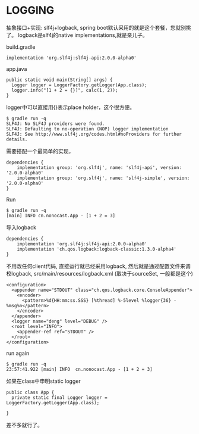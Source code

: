 LOGGING
=======
抽象接口+实现: slf4j+logback, spring boot默认采用的就是这个套餐，您就别挑了。
logback是slf4j的native implementations,就是亲儿子。

build.gradle

`implementation 'org.slf4j:slf4j-api:2.0.0-alpha0'`


app.java
```
public static void main(String[] args) {
  Logger logger = LoggerFactory.getLogger(App.class);
  logger.info("[1 + 2 = {}]", calc(1, 2));
}
```
logger中可以直接用{}表示place holder，这个很方便。

```
$ gradle run -q
SLF4J: No SLF4J providers were found.
SLF4J: Defaulting to no-operation (NOP) logger implementation
SLF4J: See http://www.slf4j.org/codes.html#noProviders for further details.
```

需要搭配一个最简单的实现，
```
dependencies {
    implementation group: 'org.slf4j', name: 'slf4j-api', version: '2.0.0-alpha0'
    implementation group: 'org.slf4j', name: 'slf4j-simple', version: '2.0.0-alpha0'
}
```

Run
```
$ gradle run -q
[main] INFO cn.nonocast.App - [1 + 2 = 3]
```

导入logback
```
dependencies {
    implementation 'org.slf4j:slf4j-api:2.0.0-alpha0'
    implementation 'ch.qos.logback:logback-classic:1.3.0-alpha4'
}
```
不用改任何client代码, 直接运行就已经采用logback, 然后就是通过配置文件来调校logback,
src/main/resources/logback.xml (取决于sourceSet, 一般都是这个)
```
<configuration>
  <appender name="STDOUT" class="ch.qos.logback.core.ConsoleAppender">
    <encoder>
      <pattern>%d{HH:mm:ss.SSS} [%thread] %-5level %logger{36} - %msg%n</pattern>
    </encoder>
  </appender>
  <logger name="deng" level="DEBUG" />
  <root level="INFO">
    <appender-ref ref="STDOUT" />
  </root>
</configuration>
```

run again
```
$ gradle run -q
23:57:41.922 [main] INFO  cn.nonocast.App - [1 + 2 = 3]
```

如果在class中申明static logger
```
public class App {
  private static final Logger logger = LoggerFactory.getLogger(App.class);

}
```

差不多就行了。
